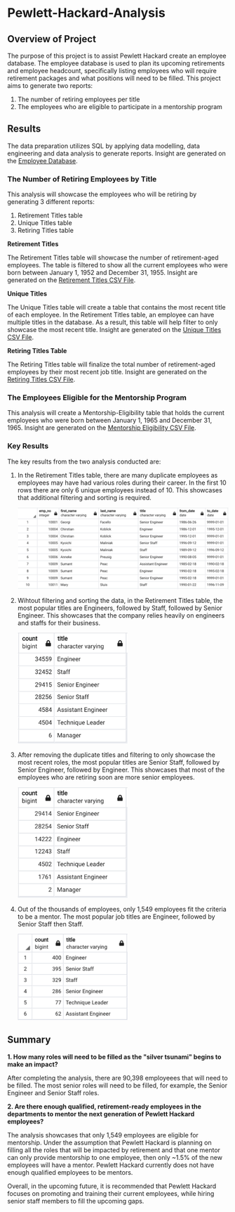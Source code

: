 # Pewlett-Hackard-Analysis

## Overview of Project

The purpose of this project is to assist Pewlett Hackard create an employee database. The employee database is used to plan its upcoming retirements and employee headcount, specifically listing employees who will require retirement packages and what positions will need to be filled. This project aims to generate two reports:

1. The number of retiring employees per title
2. The employees who are eligible to participate in a mentorship program

## Results

The data preparation utilizes SQL by applying data modelling, data engineering and data analysis to generate reports. Insight are generated on the <a href="Queries/Employee_Database_challenge.sql">Employee Database</a>. 

### The Number of Retiring Employees by Title

This analysis will showcase the employees who will be retiring by generating 3 different reports:

1. Retirement Titles table
2. Unique Titles table
3. Retiring Titles table

**Retirement Titles**

The Retirement Titles table will showcase the number of retirement-aged employees. The table is filtered to show all the current employees who were born between January 1, 1952 and December 31, 1955. Insight are generated on the <a href="Data/retirement_titles.csv">Retirement Titles CSV File</a>.

**Unique Titles**

The Unique Titles table will create a table that contains the most recent title of each employee. In the Retirement Titles table, an employee can have multiple titles in the database. As a result, this table will help filter to only showcase the most recent title. Insight are generated on the <a href="Data/unique_titles.csv">Unique Titles CSV File</a>.

**Retiring Titles Table**

The Retiring Titles table will finalize the total number of retirement-aged employees by their most recent job title. Insight are generated on the <a href="Data/retiring_titles.csv">Retiring Titles CSV File</a>.

### The Employees Eligible for the Mentorship Program

This analysis will create a Mentorship-Eligibility table that holds the current employees who were born between January 1, 1965 and December 31, 1965. Insight are generated on the <a href="Data/mentorship_eligibilty.csv">Mentorship Eligibility CSV File</a>.

### Key Results ###

The key results from the two analysis conducted are: 

1. In the Retirement Titles table, there are many duplicate employees as employees may have had various roles during their career. In the first 10 rows there are only 6 unique employees instead of 10. This showcases that additional filtering and sorting is required. 

    <img src="Analysis/retirement_titles.png" width="700">

2. Wihtout filtering and sorting the data, in the Retirement Titles table, the most popular titles are Engineers, followed by Staff, followed by Senior Engineer. This showcases that the company relies heavily on engineers and staffs for their business. 

    <img src="Analysis/retirement_titles_count.png" width="250">

3. After removing the duplicate titles and filtering to only showcase the most recent roles, the most popular titles are Senior Staff, followed by Senior Engineer, followed by Engineer. This showcases that most of the employees who are retiring soon are more senior employees. 

    <img src="Analysis/retiring_titles.png" width="250">

4. Out of the thousands of employees, only 1,549 employees fit the criteria to be a mentor. The most popular job titles are Engineer, followed by Senior Staff then Staff.

    <img src="Analysis/mentorship_eligibilty.png" width="250">

## Summary

**1. How many roles will need to be filled as the "silver tsunami" begins to make an impact?**

After completing the analysis, there are 90,398 employeees that will need to be filled. The most senior roles will need to be filled, for example, the Senior Engineer and Senior Staff roles. 

**2. Are there enough qualified, retirement-ready employees in the departments to mentor the next generation of Pewlett Hackard employees?**

The analysis showcases that only 1,549 employees are eligible for mentorship. Under the assumption that Pewlett Hackard is planning on filling all the roles that will be impacted by retirement and that one mentor can only provide mentorship to one employee, then only ~1.5% of the new employees will have a mentor. Pewlett Hackard currently does not have enough qualified employees to be mentors.

Overall, in the upcoming future, it is recommended that Pewlett Hackard focuses on promoting and training their current employees, while hiring senior staff members to fill the upcoming gaps. 